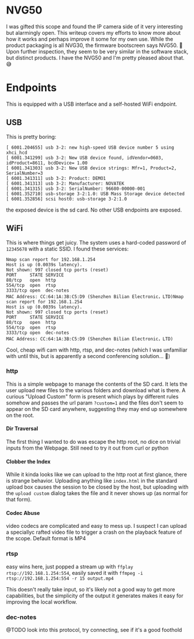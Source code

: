 # NVG50

I was gifted this scope and found the IP camera side of it very interesting but alarmingly open. This writeup covers my efforts to know more about how it works and perhaps improve it some for my own use. While the product packaging is all NVG30, the firmware bootscreen says NVG50. :shrug: Upon further inspection, they seem to be very similar in the software stack, but distinct products. I have the NVG50 and I'm pretty pleased about that. 😅

# Endpoints
This is equipped with a USB interface and a self-hosted WiFi endpoint.

## USB
This is pretty boring:
```
[ 6001.204655] usb 3-2: new high-speed USB device number 5 using xhci_hcd
[ 6001.341299] usb 3-2: New USB device found, idVendor=0603, idProduct=8611, bcdDevice= 1.00
[ 6001.341303] usb 3-2: New USB device strings: Mfr=1, Product=2, SerialNumber=3
[ 6001.341311] usb 3-2: Product: DEMO1
[ 6001.341313] usb 3-2: Manufacturer: NOVATEK
[ 6001.341315] usb 3-2: SerialNumber: 96680-00000-001
[ 6001.352710] usb-storage 3-2:1.0: USB Mass Storage device detected
[ 6001.352856] scsi host0: usb-storage 3-2:1.0
```

the exposed device is the sd card. No other USB endpoints are exposed.

## WiFi
This is where things get juicy. The system uses a hard-coded password of `12345678` with a static SSID. 
I found these services:
```
Nmap scan report for 192.168.1.254
Host is up (0.0039s latency).
Not shown: 997 closed tcp ports (reset)
PORT     STATE SERVICE
80/tcp   open  http
554/tcp  open  rtsp
3333/tcp open  dec-notes
MAC Address: CC:64:1A:3B:C5:D9 (Shenzhen Bilian Electronic，LTD)Nmap scan report for 192.168.1.254
Host is up (0.0039s latency).
Not shown: 997 closed tcp ports (reset)
PORT     STATE SERVICE
80/tcp   open  http
554/tcp  open  rtsp
3333/tcp open  dec-notes
MAC Address: CC:64:1A:3B:C5:D9 (Shenzhen Bilian Electronic，LTD)
```

Cool, cheap wifi cam with http, rtsp, and dec-notes (which I was unfamiliar with until this, but is apparently a second conferencing solution... :shrug:)

### http
This is a simple webpage to manage the contents of the SD card. It lets the user upload new files to the various folders and download what is there. A curious "Upload Custom" form is present which plays by different rules somehow and passes the url param `?custom=1` and the files don't seem to appear on the SD card anywhere, suggesting they may end up somewhere on the root. 

#### Dir Traversal
The first thing I wanted to do was escape the http root, no dice on trivial inputs from the Webpage. Still need to try it out from curl or python

#### Clobber the Index
While it kinda looks like we can upload to the http root at first glance, there is strange behavior. Uploading anything like `index.html` in the standard upload box causes the session to be closed by the host, but uploading with the `upload custom` dialog takes the file and it never shows up (as normal for that form).

#### Codec Abuse
video codecs are complicated and easy to mess up. I suspect I can upload a speciallyc rafted video file to trigger a crash on the playback feature of the scope. Default format is MP4

### rtsp
easy wins here, just popped a stream up with `ffplay rtsp://192.168.1.254:554`, easily saved it with `ffmpeg -i rtsp://192.168.1.254:554 -r 15 output.mp4`

This doesn't really take input, so it's likely not a good way to get more capabilities, but the simplicity of the output it generates makes it easy for improving the local workflow. 

### dec-notes
@TODO look into this protocol, try connecting, see if it's a good foothold
